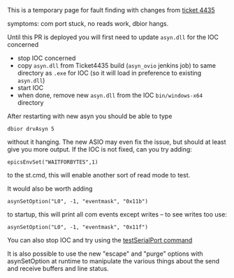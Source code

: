 This is a temporary page for fault finding with changes from [ticket 4435](https://github.com/ISISComputingGroup/IBEX/issues/4435)

symptoms: com port stuck, no reads work, dbior hangs.

Until this PR is deployed you will first need to update `asyn.dll` for the IOC concerned
* stop IOC concerned
* copy `asyn.dll` from Ticket4435 build (`asyn_ovio` jenkins job) to same directory as `.exe` for IOC (so it will load in preference to existing `asyn.dll`)
* start IOC
* when done, remove new `asyn.dll` from the IOC `bin/windows-x64` directory

After restarting with new asyn you should be able to type
```
dbior drvAsyn 5
```
without it hanging. The new ASIO may even fix the issue, but should at least give you more output. If the IOC is not fixed, can you try adding:
```
epicsEnvSet("WAITFORBYTES",1)
```
to the st.cmd, this will enable another sort of read mode to test.

It would also be worth adding
```
asynSetOption("L0", -1, "eventmask", "0x11b")	
```
to startup, this will print all com events except writes – to see writes too use:
```
asynSetOption("L0", -1, "eventmask", "0x11f")
```
You can also stop IOC and try using the [testSerialPort command](https://github.com/ISISComputingGroup/ibex_developers_manual/wiki/TestSerialPort)

It is also possible to use the new "escape" and "purge" options with asynSetOption at runtime to manipulate the various things about the send and receive buffers and line status.  